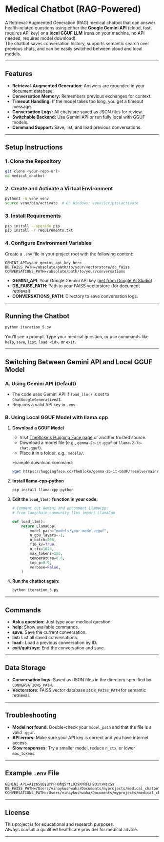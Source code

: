 # Medical Chatbot (RAG-Powered)

A Retrieval-Augmented Generation (RAG) medical chatbot that can answer health-related questions using either the **Google Gemini API** (cloud, fast, requires API key) or a **local GGUF LLM** (runs on your machine, no API needed, requires model download).  
The chatbot saves conversation history, supports semantic search over previous chats, and can be easily switched between cloud and local models.

---

## Features

- **Retrieval-Augmented Generation:** Answers are grounded in your document database.
- **Conversation Memory:** Remembers previous exchanges for context.
- **Timeout Handling:** If the model takes too long, you get a timeout message.
- **Conversation Logs:** All chats are saved as JSON files for review.
- **Switchable Backend:** Use Gemini API or run fully local with GGUF models.
- **Command Support:** Save, list, and load previous conversations.

---

## Setup Instructions

### 1. Clone the Repository

```bash
git clone <your-repo-url>
cd medical_chatbot
```

### 2. Create and Activate a Virtual Environment

```bash
python3 -m venv venv
source venv/bin/activate  # On Windows: venv\Scripts\activate
```

### 3. Install Requirements

```bash
pip install --upgrade pip
pip install -r requirements.txt
```

### 4. Configure Environment Variables

Create a `.env` file in your project root with the following content:

```
GEMINI_API=your_gemini_api_key_here
DB_FAISS_PATH=/absolute/path/to/your/vectorstore/db_faiss
CONVERSATIONS_PATH=/absolute/path/to/your/conversations
```

- **GEMINI_API**: Your Google Gemini API key ([get from Google AI Studio](https://aistudio.google.com/app/apikey)).
- **DB_FAISS_PATH**: Path to your FAISS vectorstore (for document retrieval).
- **CONVERSATIONS_PATH**: Directory to save conversation logs.

---

## Running the Chatbot

```bash
python iteration_5.py
```

You’ll see a prompt. Type your medical question, or use commands like `help`, `save`, `list`, `load <id>`, or `exit`.

---

## Switching Between Gemini API and Local GGUF Model

### A. Using Gemini API (Default)

- The code uses Gemini API if `load_llm()` is set to `ChatGoogleGenerativeAI`.
- Requires a valid API key in `.env`.

### B. Using Local GGUF Model with llama.cpp

1. **Download a GGUF Model**

   - Visit [TheBloke's Hugging Face page](https://huggingface.co/TheBloke) or another trusted source.
   - Download a model file (e.g., `gemma-2b-it.gguf` or `llama-2-7b-chat.gguf`).
   - Place it in a folder, e.g., `models/`.

   Example download command:

   ```bash
   wget https://huggingface.co/TheBloke/gemma-2b-it-GGUF/resolve/main/gemma-2b-it-q4_0.gguf -O models/gemma-2b-it-q4_0.gguf
   ```

2. **Install llama-cpp-python**

   ```bash
   pip install llama-cpp-python
   ```

3. **Edit the `load_llm()` function in your code:**

   ```python
   # Comment out Gemini and uncomment LlamaCpp:
   # from langchain_community.llms import LlamaCpp

   def load_llm():
       return LlamaCpp(
           model_path="models/your-model.gguf",
           n_gpu_layers=-1,
           n_batch=256,
           f16_kv=True,
           n_ctx=1024,
           max_tokens=256,
           temperature=0.6,
           top_p=0.9,
           verbose=False,
       )
   ```

4. **Run the chatbot again:**

   ```bash
   python iteration_5.py
   ```

---

## Commands

- **Ask a question:** Just type your medical question.
- **help:** Show available commands.
- **save:** Save the current conversation.
- **list:** List all saved conversations.
- **load <id>:** Load a previous conversation by ID.
- **exit/quit/bye:** End the conversation and save.

---

## Data Storage

- **Conversation logs:** Saved as JSON files in the directory specified by `CONVERSATIONS_PATH`.
- **Vectorstore:** FAISS vector database at `DB_FAISS_PATH` for semantic retrieval.

---

## Troubleshooting

- **Model not found:** Double-check your `model_path` and that the file is a valid `.gguf`.
- **API errors:** Make sure your API key is correct and you have internet access.
- **Slow responses:** Try a smaller model, reduce `n_ctx`, or lower `max_tokens`.

---

## Example `.env` File

```
GEMINI_API=AIzaSyBIBYPFH8hq5rtL939KMRFLH9D1YxWscSs
DB_FAISS_PATH=/Users/vinaykushwaha/Documents/myprojects/medical_chatbot/iteration_3/vectorstore/db_faiss
CONVERSATIONS_PATH=/Users/vinaykushwaha/Documents/myprojects/medical_chatbot/conversations
```

---

## License

This project is for educational and research purposes.  
Always consult a qualified healthcare provider for medical advice.

---

